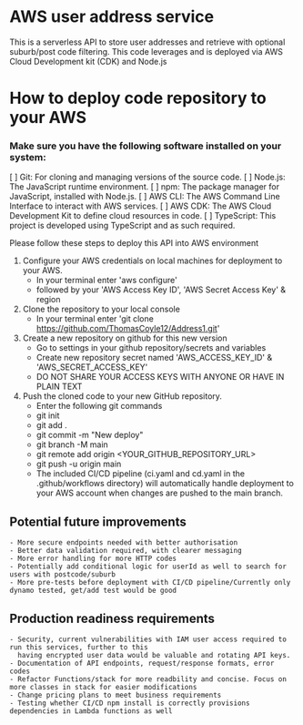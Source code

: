 # AWS user address service

This is a serverless API to store user addresses and retrieve with
optional suburb/post code filtering. This code leverages and is deployed
via AWS Cloud Development kit (CDK) and Node.js

# How to deploy code repository to your AWS

### Make sure you have the following software installed on your system:
[ ] Git: For cloning and managing versions of the source code.
[ ] Node.js: The JavaScript runtime environment.
[ ] npm: The package manager for JavaScript, installed with Node.js.
[ ] AWS CLI: The AWS Command Line Interface to interact with AWS services.
[ ] AWS CDK: The AWS Cloud Development Kit to define cloud resources in code.
[ ] TypeScript: This project is developed using TypeScript and as such required.

Please follow these steps to deploy this API into AWS environment

1. Configure your AWS credentials on local machines for deployment to your AWS.
    - In your terminal enter 'aws configure'
    - followed by your 'AWS Access Key ID', 'AWS Secret Access Key' & region
2. Clone the repository to your local console
    -  In your terminal enter 'git clone https://github.com/ThomasCoyle12/Address1.git'
3. Create a new repository on github for this new version
    - Go to settings in your github repository/secrets and variables
    - Create new repository secret named 'AWS_ACCESS_KEY_ID' & 'AWS_SECRET_ACCESS_KEY'
    - DO NOT SHARE YOUR ACCESS KEYS WITH ANYONE OR HAVE IN PLAIN TEXT
4. Push the cloned code to your new GitHub repository.
    - Enter the following git commands
    - git init
    - git add .
    - git commit -m "New deploy"
    - git branch -M main
    - git remote add origin <YOUR_GITHUB_REPOSITORY_URL>
    - git push -u origin main
    - The included CI/CD pipeline (ci.yaml and cd.yaml in the .github/workflows directory) 
      will automatically handle deployment to your AWS account when changes are pushed to the main branch.

## Potential future improvements
    - More secure endpoints needed with better authorisation
    - Better data validation required, with clearer messaging
    - More error handling for more HTTP codes
    - Potentially add conditional logic for userId as well to search for users with postcode/suburb 
    - More pre-tests before deployment with CI/CD pipeline/Currently only dynamo tested, get/add test would be good

## Production readiness requirements
    - Security, current vulnerabilities with IAM user access required to run this services, further to this
      having encrypted user data would be valuable and rotating API keys.
    - Documentation of API endpoints, request/response formats, error codes
    - Refactor Functions/stack for more readbility and concise. Focus on more classes in stack for easier modifications
    - Change pricing plans to meet business requirements
    - Testing whether CI/CD npm install is correctly provisions dependencies in Lambda functions as well